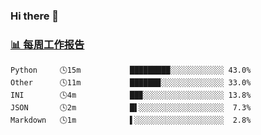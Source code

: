 ### Hi there 👋

<!-- waka-box start -->
### <a href="https://gist.github.com/b3f90cfdb958d2401b019f821c34c859" target="_blank">📊 每周工作报告</a>
```text
Python     🕓15m           █████████░░░░░░░░░░░░ 43.0%
Other      🕓11m           ██████▉░░░░░░░░░░░░░░ 33.0%
INI        🕓4m            ██▉░░░░░░░░░░░░░░░░░░ 13.8%
JSON       🕓2m            █▌░░░░░░░░░░░░░░░░░░░  7.3%
Markdown   🕓1m            ▌░░░░░░░░░░░░░░░░░░░░  2.8%
```
<!-- waka-box end -->

<!--
**yiningv/yiningv** is a ✨ _special_ ✨ repository because its `README.md` (this file) appears on your GitHub profile.
Here are some ideas to get you started:
- 🔭 I’m currently working on ...
- 🌱 I’m currently learning ...
- 👯 I’m looking to collaborate on ...
- 🤔 I’m looking for help with ...
- 💬 Ask me about ...
- 📫 How to reach me: ...
- 😄 Pronouns: ...
- ⚡ Fun fact: ...
-->
